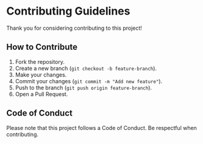 # Contributing Guidelines

Thank you for considering contributing to this project!

## How to Contribute
1. Fork the repository.
2. Create a new branch (`git checkout -b feature-branch`).
3. Make your changes.
4. Commit your changes (`git commit -m "Add new feature"`).
5. Push to the branch (`git push origin feature-branch`).
6. Open a Pull Request.

## Code of Conduct
Please note that this project follows a Code of Conduct. Be respectful when contributing.
